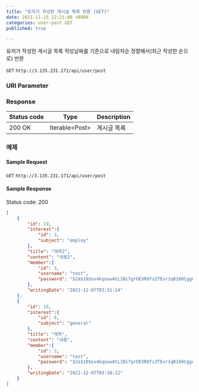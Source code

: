 ```yaml
---
title: "유저가 작성한 게시글 목록 반환 [GET]"
date: 2021-11-15 22:21:00 +0900
categories: user-post GET
published: true

---
```


유저가 작성한 게시글 목록 작성날짜를 기준으로 내림차순 정렬해서(최근 작성한 순으로) 반환

`GET` `http://3.135.231.171/api/user/post`

### URI Parameter

### Response

| Status code | Type            | Description |
| ----------- | --------------- | ----------- |
| 200 OK      | Iterable\<Post> | 게시글 목록 |



### 예제

#### Sample Request

`GET` `http://3.135.231.171/api/user/post`

#### Sample Response

Status code: 200

```json
[
    {
        "id": 19,
        "interest":{
            "id": 3,
            "subject": "employ"
        },
        "title": "제목2",
        "content": "내용2",
        "member":{
            "id": 3,
            "username": "test",
            "password": "$2a$10$ox4kqouwAtL1Bi7grOEXROfsZfEvr1qR160Cggn17ugdoPbNjLqvO"
        },
        "writingDate": "2021-12-07T03:31:24"
    },
    {
        "id": 18,
        "interest":{
            "id": 0,
            "subject": "general"
        },
        "title": "제목",
        "content": "내용",
        "member":{
            "id": 3,
            "username": "test",
            "password": "$2a$10$ox4kqouwAtL1Bi7grOEXROfsZfEvr1qR160Cggn17ugdoPbNjLqvO"
        },
        "writingDate": "2021-12-07T03:30:12"
    }
]
```

